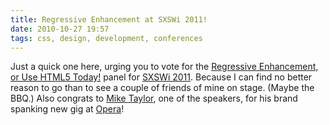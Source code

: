 ```yaml
---
title: Regressive Enhancement at SXSWi 2011!
date: 2010-10-27 19:57
tags: css, design, development, conferences
---
```

<p>
  Just a quick one here, urging you to vote for the
  <a href="http://panelpicker.sxsw.com/ideas/view/6769">Regressive Enhancement,
  or Use HTML5 Today!</a> panel for <a href="http://sxsw.com/interactive">SXSWi
  2011</a>. Because I can find no better reason to go than to see a couple of
  friends of mine on stage. (Maybe the BBQ.) Also congrats to
  <a href="http://miketaylr.com">Mike Taylor</a>, one of the speakers, for his
  brand spanking new gig at <a href="http://www.opera.com">Opera</a>!
</p>
